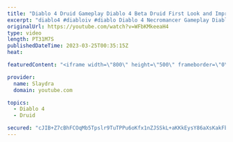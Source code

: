 ```yaml
---
title: "Diablo 4 Druid Gameplay Diablo 4 Beta Druid First Look and Impressions"
excerpt: "diablo4 #diabloiv #diablo Diablo 4 Necromancer Gameplay Diablo 4 Beta Necro First Look and Impressions More Diablo 4 ..."
originalUrl: https://youtube.com/watch?v=WFbKMkeeaH4
type: video
length: PT31M7S
publishedDateTime: 2023-03-25T00:35:15Z
heat: 

featuredContent: "<iframe width=\"800\" height=\"500\" frameborder=\"0\" src=\"https://www.youtube.com/embed/WFbKMkeeaH4\" allow=\"accelerometer; autoplay; encrypted-media; gyroscope; picture-in-picture\" allowfullscreen></iframe>"

provider:
  name: Slaydra
  domain: youtube.com

topics:
  - Diablo 4
  - Druid

secured: "cJIB+Z7cBhFCOqMb5Tpslr9TuTPPu6oKfx1nZJSSkL+aKKkEysY86aXsKakFbuSOWafT+HoAtCKzXPiEjVmp7VVyzjKG3wLyOmFnp2Xu/EsRsYKFyGIn7M6J0GVlP/bFGtBEiwTqd+GuqPsr1w0odXT+TrO6lv73MpipcQzDGcOqPNKoNnBNM0BPPcw9XP0IbSpNDK7W9iCjKiFsiF7cHEwhZKLaHOq3lf9FVpDwn33Za8VU/OIyaPtCcBq2pXHMyG9E25qb5AoIuuW5nimPY0GoqSIRM0ZPfYA62beDHrw2rQniIakwZ3qatDiiNvHcvzoEXAGIftVvNzKd8FW+6vuce9P7vxyNS0001RRaqdFeb7IATFjtnI4v0d3SI9GGNJpmd6+YOf2JsJSuI3TYJ1bdEF++jfvR0LXy+x3SgAk=;BtNq6HvcLfV92xZQfkVDjA=="
---
```


